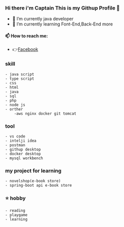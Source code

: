 ### Hi there i'm Captain This is my Githup Profile 👋

- 🔭 I’m currently java developer
- 🌱 I’m currently learning Font-End,Back-End more

 #### 📫 How to reach me:
 - 👉[Facebook](https://www.facebook.com/captainz.thanyatab)

### skill
    - java script
    - type script
    - css
    - html
    - java
    - sql
    - php
    - node js
    - orther
        -aws nginx docker git tomcat

### tool
    - vs code
    - intelji idea
    - postman
    - githup desktop
    - docker desktop
    - mysql workbench 

###  my project for learning 
    - novelshop(e-book store)
    - spring-boot api e-book store
### ⭐ hobby
    - reading 
    - playgame
    - learning 

<!--
**captainthx/captainthx** is a ✨ _special_ ✨ repository because its `README.md` (this file) appears on your GitHub profile.

Here are some ideas to get you started:

- 🔭 I’m currently working on ...
- 🌱 I’m currently learning ...
- 👯 I’m looking to collaborate on ...
- 🤔 I’m looking for help with ...
- 💬 Ask me about ...
- 📫 How to reach me: ...
- 😄 Pronouns: ...
- ⚡ Fun fact: ...
-->
